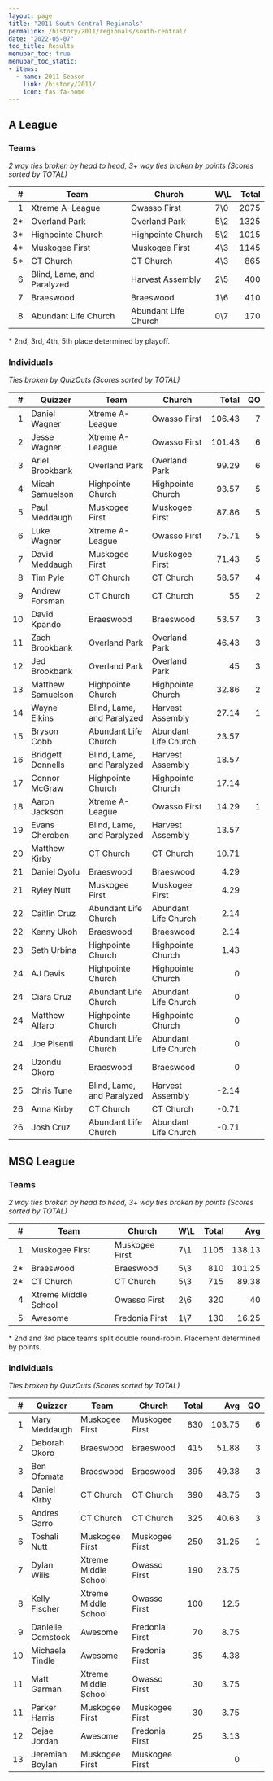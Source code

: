 ```yaml
---
layout: page
title: "2011 South Central Regionals"
permalink: /history/2011/regionals/south-central/
date: "2022-05-07"
toc_title: Results
menubar_toc: true
menubar_toc_static:
- items:
  - name: 2011 Season
    link: /history/2011/
    icon: fas fa-home
---
```


## A League

### Teams

*2 way ties broken by head to head, 3+ way ties broken by points (Scores sorted by TOTAL)*

|    # | Team                       | Church               | W\L | Total |
| ---: | -------------------------- | -------------------- | --- | ----: |
|    1 | Xtreme A-League            | Owasso First         | 7\0 |  2075 |
|   2* | Overland Park              | Overland Park        | 5\2 |  1325 |
|   3* | Highpointe Church          | Highpointe Church    | 5\2 |  1015 |
|   4* | Muskogee First             | Muskogee First       | 4\3 |  1145 |
|   5* | CT Church                  | CT Church            | 4\3 |   865 |
|    6 | Blind, Lame, and Paralyzed | Harvest Assembly     | 2\5 |   400 |
|    7 | Braeswood                  | Braeswood            | 1\6 |   410 |
|    8 | Abundant Life Church       | Abundant Life Church | 0\7 |   170 |

\* 2nd, 3rd, 4th, 5th place determined by playoff.

### Individuals

*Ties broken by QuizOuts (Scores sorted by TOTAL)*

|    # | Quizzer           | Team                       | Church               |  Total |   QO |
| ---: | ----------------- | -------------------------- | -------------------- | -----: | ---: |
|    1 | Daniel Wagner     | Xtreme A-League            | Owasso First         | 106.43 |    7 |
|    2 | Jesse Wagner      | Xtreme A-League            | Owasso First         | 101.43 |    6 |
|    3 | Ariel Brookbank   | Overland Park              | Overland Park        |  99.29 |    6 |
|    4 | Micah Samuelson   | Highpointe Church          | Highpointe Church    |  93.57 |    5 |
|    5 | Paul Meddaugh     | Muskogee First             | Muskogee First       |  87.86 |    5 |
|    6 | Luke Wagner       | Xtreme A-League            | Owasso First         |  75.71 |    5 |
|    7 | David Meddaugh    | Muskogee First             | Muskogee First       |  71.43 |    5 |
|    8 | Tim Pyle          | CT Church                  | CT Church            |  58.57 |    4 |
|    9 | Andrew Forsman    | CT Church                  | CT Church            |     55 |    2 |
|   10 | David Kpando      | Braeswood                  | Braeswood            |  53.57 |    3 |
|   11 | Zach Brookbank    | Overland Park              | Overland Park        |  46.43 |    3 |
|   12 | Jed Brookbank     | Overland Park              | Overland Park        |     45 |    3 |
|   13 | Matthew Samuelson | Highpointe Church          | Highpointe Church    |  32.86 |    2 |
|   14 | Wayne Elkins      | Blind, Lame, and Paralyzed | Harvest Assembly     |  27.14 |    1 |
|   15 | Bryson Cobb       | Abundant Life Church       | Abundant Life Church |  23.57 |      |
|   16 | Bridgett Donnells | Blind, Lame, and Paralyzed | Harvest Assembly     |  18.57 |      |
|   17 | Connor McGraw     | Highpointe Church          | Highpointe Church    |  17.14 |      |
|   18 | Aaron Jackson     | Xtreme A-League            | Owasso First         |  14.29 |    1 |
|   19 | Evans Cheroben    | Blind, Lame, and Paralyzed | Harvest Assembly     |  13.57 |      |
|   20 | Matthew Kirby     | CT Church                  | CT Church            |  10.71 |      |
|   21 | Daniel Oyolu      | Braeswood                  | Braeswood            |   4.29 |      |
|   21 | Ryley Nutt        | Muskogee First             | Muskogee First       |   4.29 |      |
|   22 | Caitlin Cruz      | Abundant Life Church       | Abundant Life Church |   2.14 |      |
|   22 | Kenny Ukoh        | Braeswood                  | Braeswood            |   2.14 |      |
|   23 | Seth Urbina       | Highpointe Church          | Highpointe Church    |   1.43 |      |
|   24 | AJ Davis          | Highpointe Church          | Highpointe Church    |      0 |      |
|   24 | Ciara Cruz        | Abundant Life Church       | Abundant Life Church |      0 |      |
|   24 | Matthew Alfaro    | Highpointe Church          | Highpointe Church    |      0 |      |
|   24 | Joe Pisenti       | Abundant Life Church       | Abundant Life Church |      0 |      |
|   24 | Uzondu Okoro      | Braeswood                  | Braeswood            |      0 |      |
|   25 | Chris Tune        | Blind, Lame, and Paralyzed | Harvest Assembly     |  -2.14 |      |
|   26 | Anna Kirby        | CT Church                  | CT Church            |  -0.71 |      |
|   26 | Josh Cruz         | Abundant Life Church       | Abundant Life Church |  -0.71 |      |

## MSQ League

### Teams

*2 way ties broken by head to head, 3+ way ties broken by points (Scores sorted by TOTAL)*

|    # | Team                 | Church         | W\L | Total |    Avg |
| ---: | -------------------- | -------------- | --- | ----: | -----: |
|    1 | Muskogee First       | Muskogee First | 7\1 |  1105 | 138.13 |
|   2* | Braeswood            | Braeswood      | 5\3 |   810 | 101.25 |
|   2* | CT Church            | CT Church      | 5\3 |   715 |  89.38 |
|    4 | Xtreme Middle School | Owasso First   | 2\6 |   320 |     40 |
|    5 | Awesome              | Fredonia First | 1\7 |   130 |  16.25 |

\* 2nd and 3rd place teams split double round-robin. Placement determined by points.

### Individuals

*Ties broken by QuizOuts (Scores sorted by TOTAL)*

|    # | Quizzer           | Team                 | Church         | Total |    Avg |   QO |
| ---: | ----------------- | -------------------- | -------------- | ----: | -----: | ---: |
|    1 | Mary Meddaugh     | Muskogee First       | Muskogee First |   830 | 103.75 |    6 |
|    2 | Deborah Okoro     | Braeswood            | Braeswood      |   415 |  51.88 |    3 |
|    3 | Ben Ofomata       | Braeswood            | Braeswood      |   395 |  49.38 |    3 |
|    4 | Daniel Kirby      | CT Church            | CT Church      |   390 |  48.75 |    3 |
|    5 | Andres Garro      | CT Church            | CT Church      |   325 |  40.63 |    3 |
|    6 | Toshali Nutt      | Muskogee First       | Muskogee First |   250 |  31.25 |    1 |
|    7 | Dylan Wills       | Xtreme Middle School | Owasso First   |   190 |  23.75 |      |
|    8 | Kelly Fischer     | Xtreme Middle School | Owasso First   |   100 |   12.5 |      |
|    9 | Danielle Comstock | Awesome              | Fredonia First |    70 |   8.75 |      |
|   10 | Michaela Tindle   | Awesome              | Fredonia First |    35 |   4.38 |      |
|   11 | Matt Garman       | Xtreme Middle School | Owasso First   |    30 |   3.75 |      |
|   11 | Parker Harris     | Muskogee First       | Muskogee First |    30 |   3.75 |      |
|   12 | Cejae Jordan      | Awesome              | Fredonia First |    25 |   3.13 |      |
|   13 | Jeremiah Boylan   | Muskogee First       | Muskogee First |       |      0 |      |
